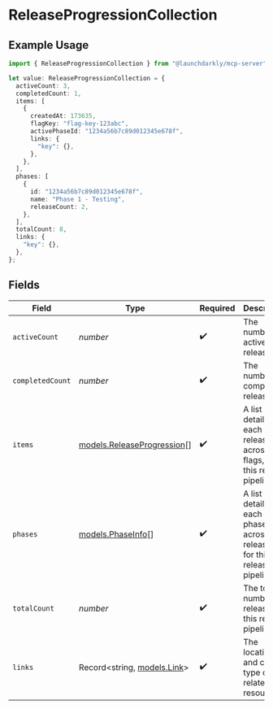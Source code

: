 # ReleaseProgressionCollection

## Example Usage

```typescript
import { ReleaseProgressionCollection } from "@launchdarkly/mcp-server";

let value: ReleaseProgressionCollection = {
  activeCount: 3,
  completedCount: 1,
  items: [
    {
      createdAt: 173635,
      flagKey: "flag-key-123abc",
      activePhaseId: "1234a56b7c89d012345e678f",
      links: {
        "key": {},
      },
    },
  ],
  phases: [
    {
      id: "1234a56b7c89d012345e678f",
      name: "Phase 1 - Testing",
      releaseCount: 2,
    },
  ],
  totalCount: 8,
  links: {
    "key": {},
  },
};
```

## Fields

| Field                                                                            | Type                                                                             | Required                                                                         | Description                                                                      | Example                                                                          |
| -------------------------------------------------------------------------------- | -------------------------------------------------------------------------------- | -------------------------------------------------------------------------------- | -------------------------------------------------------------------------------- | -------------------------------------------------------------------------------- |
| `activeCount`                                                                    | *number*                                                                         | :heavy_check_mark:                                                               | The number of active releases                                                    | 3                                                                                |
| `completedCount`                                                                 | *number*                                                                         | :heavy_check_mark:                                                               | The number of completed releases                                                 | 1                                                                                |
| `items`                                                                          | [models.ReleaseProgression](../models/releaseprogression.md)[]                   | :heavy_check_mark:                                                               | A list of details for each release, across all flags, for this release pipeline  |                                                                                  |
| `phases`                                                                         | [models.PhaseInfo](../models/phaseinfo.md)[]                                     | :heavy_check_mark:                                                               | A list of details for each phase, across all releases, for this release pipeline |                                                                                  |
| `totalCount`                                                                     | *number*                                                                         | :heavy_check_mark:                                                               | The total number of releases for this release pipeline                           | 8                                                                                |
| `links`                                                                          | Record<string, [models.Link](../models/link.md)>                                 | :heavy_check_mark:                                                               | The location and content type of related resources                               |                                                                                  |